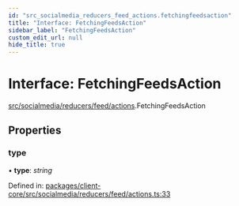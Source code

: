 ```yaml
---
id: "src_socialmedia_reducers_feed_actions.fetchingfeedsaction"
title: "Interface: FetchingFeedsAction"
sidebar_label: "FetchingFeedsAction"
custom_edit_url: null
hide_title: true
---
```


# Interface: FetchingFeedsAction

[src/socialmedia/reducers/feed/actions](../modules/src_socialmedia_reducers_feed_actions.md).FetchingFeedsAction

## Properties

### type

• **type**: *string*

Defined in: [packages/client-core/src/socialmedia/reducers/feed/actions.ts:33](https://github.com/xr3ngine/xr3ngine/blob/673ad6a5f/packages/client-core/src/socialmedia/reducers/feed/actions.ts#L33)
